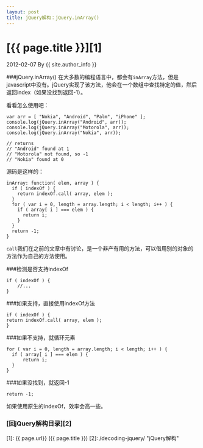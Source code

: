```yaml
---
layout: post
title: jQuery解构：jQuery.inArray()
---
```

# [{{ page.title }}][1]
2012-02-07 By {{ site.author_info }}

###jQuery.inArray()
在大多数的编程语言中，都会有`inArray`方法，但是javascript中没有。jQuery实现了该方法，他会在一个数组中查找特定的值，然后返回index（如果没找到返回-1）。

看看怎么使用吧：

    var arr = [ "Nokia", "Android", "Palm", "iPhone" ];
    console.log(jQuery.inArray("Android", arr));
    console.log(jQuery.inArray("Motorola", arr));
    console.log(jQuery.inArray("Nokia", arr));
     
    // returns
    // "Android" found at 1
    // "Motorola" not found, so -1
    // "Nokia" found at 0

源码是这样的：

    inArray: function( elem, array ) {
      if ( indexOf ) {
        return indexOf.call( array, elem );
      }
      for ( var i = 0, length = array.length; i < length; i++ ) {
        if ( array[ i ] === elem ) {
          return i;
        }
      }
      return -1;
    }

`call`我们在之前的文章中有讨论，是一个非产有用的方法，可以借用别的对象的方法作为自己的方法使用。

###检测是否支持indexOf

    if ( indexOf ) {
        //...
    }

###如果支持，直接使用indexOf方法

    if ( indexOf ) {
    return indexOf.call( array, elem );
    }

###如果不支持，就循环元素

    for ( var i = 0, length = array.length; i < length; i++ ) {
      if ( array[ i ] === elem ) {
          return i;
      }
    }

###如果没找到，就返回-1

    return -1;

如果使用原生的indexOf，效率会高一些。

### [回jQuery解构目录][2]

[BeiYuu]:    http://beiyuu.com  "BeiYuu"
[jQuery]:   http://jquery.com/ "jQuery"
[1]:    {{ page.url}}  ({{ page.title }})
[2]:    /decoding-jquery/ "jQuery解构"
